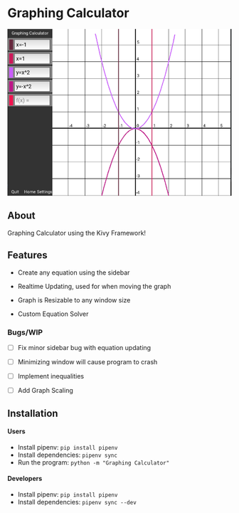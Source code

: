 # Graphing Calculator

![Graph](ReadMe.png)


## About
Graphing Calculator using the Kivy Framework! 

## Features

- Create any equation using the sidebar

- Realtime Updating, used for when moving the graph

- Graph is Resizable to any window size

- Custom Equation Solver

### Bugs/WIP

- [ ] Fix minor sidebar bug with equation updating

- [ ] Minimizing window will cause program to crash

- [ ] Implement inequalities

- [ ] Add Graph Scaling

## Installation
#### Users

- Install pipenv: `pip install pipenv`
- Install dependencies: `pipenv sync`
- Run the program: `python -m "Graphing Calculator"`

#### Developers

- Install pipenv: `pip install pipenv`
- Install dependencies: `pipenv sync --dev`
